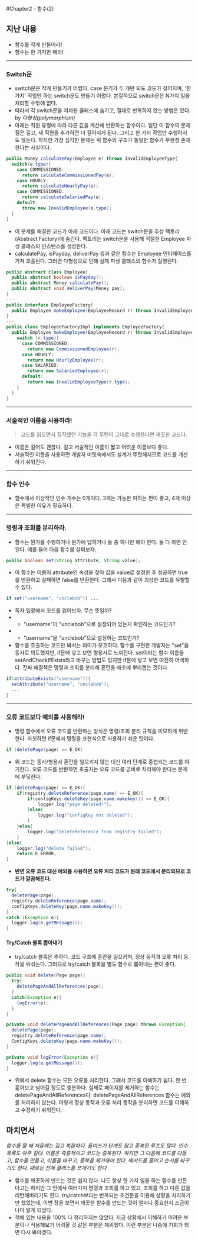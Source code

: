 #Chapter2 - 함수(2)

## 지난 내용
* 함수를 작게 만들어라!
* 함수는 한 가지만 해라!
---


### Switch문 
* switch문은 작게 만들기가 어렵다. case 분기가 두 개만 되도 코드가 길어지며, '한 가지' 작업만 하는 switch문도 만들기 어렵다. 본질적으로 switch문은 N가지 일을 처리할 수밖에 없다.
* 따라서 각 switch문을 저차원 클래스에 숨기고, 절대로 반복하지 않는 방법은 있다. by *다형성(polymorphism)*
* 아래는 직원 유형에 따라 다른 값을 계산해 반환하는 함수이다. 일단 이 함수의 문제점은 길고, 새 직원을 추가하면 더 길어지게 된다. 그리고 한 가지 작업만 수행하지도 않는다. 하지만 가장 심각한 문제는 위 함수와 구조가 동일한 함수가 무한정 존재한다는 사실이다.
```java
public Money calculatePay(Employee e) throws InvalidEmployeeType{
  switch(e.type){
    case COMMISSIONED:
      return calculateCommissionedPay(e);
    case HOURLY:
      return calculateHourlyPay(e);
    case COMMISSIONED:
      return calculateSalariedPay(e);
    default:
      throw new InvalidEmployee(e.type);
  }
}
```
* 이 문제를 해결한 코드가 아래 코드이다. 아래 코드는 switch문을 추상 팩토리(Abstract Factory)에 숨긴다. 팩토리는 switch문을 사용해 적절한 Employee 파생 클래스의 인스턴스를 생성한다.
* calculatePay, isPayday, deliverPay 등과 같은 함수는 Employee 인터페이스를 거쳐 호출된다. 그러면 다형성으로 인해 실제 파생 클래스의 함수가 실행된다.
```java
public abstract class Employee{
  public abstract boolean isPayday();
  public abstract Money calculatePay();
  public abstract void deliverPay(Money pay);
}
---
public interface EmployeeFactory{
  public Employee makeEmployee(EmployeeRecord r) throws InvalidEmployeeType;
}
---
public class EmployeeFactoryImpl implements EmployeeFactory{
  public Employee makeEmployee(EmployeeRecord r) throws InvalidEmployeeType{
    switch (r.type){
      case COMMISSIONED:
        return new CommissionedEmployee(r);
      case HOURLY:
        return new HourlyEmployee(r);
      case SALARIED:
        return new SalariedEmployee(r);
      default:
        return new InvalidEmployeeType(r.type);
    }
  }
}
```
---

### 서술적인 이름을 사용하라!
> 코드를 읽으면서 짐작했던 기능을 각 루틴이 그대로 수행한다면 깨끗한 코드다.
* 이름은 길어도 괜찮다. 길고 서술적인 이름이 짧고 어려운 이름보다 좋다.
* 서술적인 이름을 사용하면 개발자 머릿속에서도 설계가 뚜렷해지므로 코드를 개선하기 쉬워진다.
---

### 함수 인수
* 함수에서 이상적인 인수 개수는 0개이다. 3개는 가능한 피하는 편이 좋고, 4개 이상은 특별한 이유가 필요하다.
---

### 명령과 조회를 분리하라.
* 함수는 뭔가를 수행하거나 뭔가에 답하거나 둘 중 하나만 해야 한다. 둘 다 하면 안 된다. 예를 들어 다음 함수를 살펴보자.
```java
public boolean set(String attribute, String value);
```
* 이 함수는 이름이 attribute인 속성을 찾아 값을 value로 설정한 후 성공하면 true를 반환하고 실패하면 false를 반환한다. 그래서 다음과 같이 괴상한 코드를 유발할 수 있다.
```java
if set("username", "unclebob")) ...
```
* 독자 입장에서 코드를 읽어보자. 무슨 뜻일까?
*   - "username"이 "unclebob"으로 설정되어 있는지 확인하는 코드인가?
*   -  "username"을 "unclebob"으로 설정하는 코드인가? 
* 함수를 호출하는 코드만 봐서는 의미가 모호하다. 함수를 구현한 개발자는 "set"을 동사로 의도했지만, if문에 넣고 보면 형용사로 느껴진다. set이라는 함수 이름을 setAndCheckIfExists라고 바꾸는 방법도 있지만  if문에 넣고 보면 여전히 어색하다. 진짜 해결책은 명령과 조회를 분리해 혼란을 애초에 뿌리뽑는 것이다.
```java
if(attributeExists("username")){
  setAttribute("username", "unclebob");
  ...
}
```
---
### 오류 코드보다 예외를 사용해라!
* 명령 함수에서 오류 코드를 반환하는 방식은 명령/조회 분리 규칙을 미묘하게 위반한다. 자칫하면 if문에서 명령을 표현식으로 사용하기 쉬운 탓이다.
```java
if (deletePage(page) == E_OK)
```
* 위 코드는 동사/형용사 혼란을 일으키지 않는 대신 여러 단계로 중첩되는 코드를 야기한다. 오류 코드를 반환하면 호출자는 오류 코드를 곧바로 처리해야 한다는 문제에 부딪힌다.
```java
if (deletePage(page) == E_OK){
    if(registry.deleteReference(page.name) == E_OK){
        if(configKeys.deleteKey(page.name.makekey()) == E_OK){
            logger.log("page deleted!");
        }else{
            logger.log("configKey not deleted");
        }
    }else{
        logger.log("deleteReference from registry failed");
    }
}else{
    logger.log("delete failed");
    return E_ERROR;
}
```
* **반면 오류 코드 대신 예외를 사용하면 오류 처리 코드가 원래 코드에서 분리되므로 코드가 깔끔해진다.**
```java
try{
  deletePage(page);
  registry.deleteReference(page.name);
  configKeys.deleteKey(page.name.makeKey());
}
catch (Exception e){
  logger.log(e.getMessage());
}
```

#### Try/Catch 블록 뽑아내기
* try/catch 블록은 추하다. 코드 구조에 혼란을 일으키며, 정상 동작과 오류 처리 동작을 뒤섞는다. 그러므로 try/catch 블록을 별도 함수로 뽑아내는 편이 좋다.
```java
public void delete(Page page){
  try{
    deletePageAndAllReferences(page);
  }
  catch(Exception e){
    logError(e);
  }
}

private void deletePageAndAllReferences(Page page) throws Exception{
  deletePage(page);
  registry.deleteReference(page.name);
  ConfigKeys.deleteKey(page.name.makeKey());
}

private void logError(Exception e){
  logger.log(e.getMessage());
}
```
* 위에서 delete 함수는 모든 오류를 처리한다. 그래서 코드를 이해하기 쉽다. 한 번 훑어보고 넘어갈 정도로 충분하다. 실제로 페이지를 제거하는 함수는 deletePageAndAllReferences다. deletePageAndAllReferences 함수는 예외를 처리하지 않는다. 이렇게 정상 동작과 오류 처리 동작을 분리하면 코드를 이해하고 수정하기 쉬워진다.


## 마치면서
_함수를 짤 때 처음에는 길고  복잡하다. 들여쓰기 단계도 많고 중복된 루프도 많다. 인수 목록도 아주 길다. 이름은 즉흥적이고 코드는 중복된다. 하지만 그 다음에 코드를 다듬고, 함수를 만들고, 이름을 바꾸고, 중복을 제거해야 한다. 메서드를 줄이고 순서를 바꾸기도 한다. 때로는 전체 클래스를 쪼개기도 한다._
* 함수를 깨끗하게 만드는 것은 쉽지 않다. 나도 항상 한 가지 일을 하는 함수를 만든다고는 하지만 그 안에서 여러가지 명령과 조회를 하고 있고, 조회를 하고 다른 값을 리턴해버리기도 한다. try/catch보다는 반복되는 조건문을 이용해 상황을 처리하기만 했었는데, 이번 장을 보면서 깨끗한 함수를 만드는 것이 얼마나 중요한지 조금이나마 알게 되었다.
* 책에 있는 내용을 100% 다 정리하지는 않았다. 지금 상황에서 이해하기 어려운 부분이나 적용해보기 어려울 것 같은 부분은 제외했다. 이런 부분은 나중에 기회가 되면 다시 봐야겠다.
